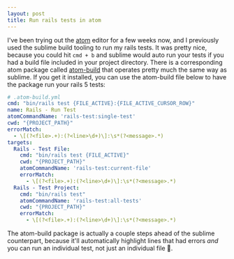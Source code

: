 ```yaml
---
layout: post
title: Run rails tests in atom
---
```


I've been trying out the [atom](https://www.atom.io) editor for a few weeks now, and I previously
used the sublime build tooling to run my rails tests.  It was pretty nice, because
you could hit `cmd + b` and sublime would auto run your tests if you had a build
file included in your project directory.  There is a corresponding atom package called [atom-build](https://atom.io/packages/build)
that operates pretty much the same way as sublime.  If you get it installed, you can
use the atom-build file below to have the package run your rails 5 tests:

```yaml
# .atom-build.yml
cmd: "bin/rails test {FILE_ACTIVE}:{FILE_ACTIVE_CURSOR_ROW}"
name: Rails - Run Test
atomCommandName: 'rails-test:single-test'
cwd: "{PROJECT_PATH}"
errorMatch:
  - \[(?<file>.+):(?<line>\d+)\]:\s*(?<message>.*)
targets:
  Rails - Test File:
    cmd: "bin/rails test {FILE_ACTIVE}"
    cwd: "{PROJECT_PATH}"
    atomCommandName: 'rails-test:current-file'
    errorMatch:
      - \[(?<file>.+):(?<line>\d+)\]:\s*(?<message>.*)
  Rails - Test Project:
    cmd: "bin/rails test"
    atomCommandName: 'rails-test:all-tests'
    cwd: "{PROJECT_PATH}"
    errorMatch:
      - \[(?<file>.+):(?<line>\d+)\]:\s*(?<message>.*)
```

The atom-build package is actually a couple steps ahead of the sublime counterpart,
because it'll automatically highlight lines that had errors _and_ you can run an
individual test, not just an individual file :metal:.
